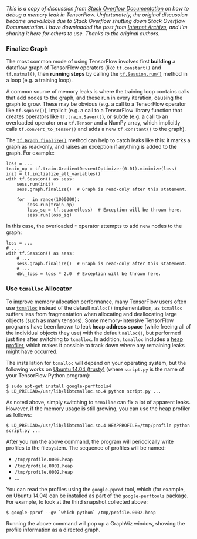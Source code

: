 *This is a copy of discussion from [Stack Overflow Documentation][4] on how to debug a memory leak in TensorFlow. Unfortunately, the original discussion became unavailable due to Stack Overflow shutting down Stack Overflow Documentation. I have downloaded the post from [Internet Archive][5], and I'm sharing it here for others to use. Thanks to the original authors.*

### Finalize Graph

The most common mode of using TensorFlow involves first **building** a dataflow graph of TensorFlow operators (like `tf.constant()` and `tf.matmul()`, then **running steps** by calling the [`tf.Session.run()`][6] method in a loop (e.g. a training loop).

A common source of memory leaks is where the training loop contains calls that add nodes to the graph, and these run in every iteration, causing the graph to grow. These may be obvious (e.g. a call to a TensorFlow operator like `tf.square()`), implicit (e.g. a call to a TensorFlow library function that creates operators like `tf.train.Saver()`), or subtle (e.g. a call to an overloaded operator on a `tf.Tensor` and a NumPy array, which implicitly calls `tf.convert_to_tensor()` and adds a new `tf.constant()` to the graph).

The [`tf.Graph.finalize()`][7] method can help to catch leaks like this: it marks a graph as read-only, and raises an exception if anything is added to the graph. For example:

    loss = ...
    train_op = tf.train.GradientDescentOptimizer(0.01).minimize(loss)
    init = tf.initialize_all_variables()
    with tf.Session() as sess:
        sess.run(init)
        sess.graph.finalize()  # Graph is read-only after this statement.

        for _ in range(1000000):
            sess.run(train_op)
            loss_sq = tf.square(loss)  # Exception will be thrown here.
            sess.run(loss_sq)

In this case, the overloaded `*` operator attempts to add new nodes to the graph:

    loss = ...
    # ...
    with tf.Session() as sess:
        # ...
        sess.graph.finalize()  # Graph is read-only after this statement.
        # ...
        dbl_loss = loss * 2.0  # Exception will be thrown here.



### Use `tcmalloc` Allocator

To improve memory allocation performance, many TensorFlow users often use [`tcmalloc`][1] instead of the default `malloc()` implementation, as `tcmalloc` suffers less from fragmentation when allocating and deallocating large objects (such as many tensors).  Some memory-intensive TensorFlow programs have been known to leak **heap address space** (while freeing all of the individual objects they use) with the default `malloc()`, but performed just fine after switching to `tcmalloc`.  In addition, `tcmalloc` includes a [heap profiler][2], which makes it possible to track down where any remaining leaks might have occurred.

The installation for `tcmalloc` will depend on your operating system, but the following works on [Ubuntu 14.04 (trusty)][3] (where `script.py` is the name of your TensorFlow Python program):

    $ sudo apt-get install google-perftools4
    $ LD_PRELOAD=/usr/lib/libtcmalloc.so.4 python script.py ...

As noted above, simply switching to `tcmalloc` can fix a lot of apparent leaks. However, if the memory usage is still growing, you can use the heap profiler as follows:

    $ LD_PRELOAD=/usr/lib/libtcmalloc.so.4 HEAPPROFILE=/tmp/profile python script.py ...

After you run the above command, the program will periodically write profiles to the filesystem. The sequence of profiles will be named:

* `/tmp/profile.0000.heap`
* `/tmp/profile.0001.heap`
* `/tmp/profile.0002.heap`
* ...

You can read the profiles using the `google-pprof` tool, which (for example, on Ubuntu 14.04) can be installed as part of the `google-perftools` package. For example, to look at the third snapshot collected above:

    $ google-pprof --gv `which python` /tmp/profile.0002.heap

Running the above command will pop up a GraphViz window, showing the profile information as a directed graph.

 [1]: http://goog-perftools.sourceforge.net/doc/tcmalloc.html
 [2]: http://goog-perftools.sourceforge.net/doc/heap_profiler.html
 [3]: http://packages.ubuntu.com/trusty/libs/libtcmalloc-minimal4
 [4]: https://stackoverflow.com/documentation#t=201703201715326785429
 [5]: https://archive.org/details/documentation-dump.7z
 [6]: https://www.tensorflow.org/api_docs/python/tf/Session#run 
 [7]: https://www.tensorflow.org/api_docs/python/tf/Graph#finalize
 
